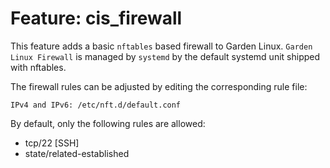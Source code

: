 # Feature: cis_firewall
This feature adds a basic `nftables` based firewall to Garden Linux. `Garden Linux Firewall`
 is managed by `systemd` by the default systemd unit shipped with nftables.

The firewall rules can be adjusted by editing the corresponding rule file:
```
IPv4 and IPv6: /etc/nft.d/default.conf
```

By default, only the following rules are allowed:

 * tcp/22 [SSH]
 * state/related-established
